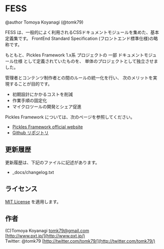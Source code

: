 # FESS

@author Tomoya Koyanagi (@tomk79)

FESS は、一般的によく利用されるCSSドキュメントモジュールを集めた、基本定義集です。
FrontEnd Standard Specification (フロントエンド標準仕様)の略称です。

もともと、Pickles Framework 1.x系 プロジェクトの
一部 ドキュメントモジュール仕様 として定義されていたものを、
単体のプロジェクトとして独立させました。

管理者とコンテンツ制作者との間のルールの統一化を行い、
次のメリットを実現することが目的です。

- 初期設計にかかるコストを削減
- 作業手順の固定化
- マイクロツールの開発とシェア促進


Pickles Framework については、次のページを参照してください。

- [Pickles Framework official website](http://pickles.pxt.jp/)
- [Github リポジトリ](https://github.com/tomk79/PxFW-1.x)


## 更新履歴

更新履歴は、下記のファイルに記述があります。

- _docs/changelog.txt


## ライセンス

[MIT License](http://ja.wikipedia.org/wiki/MIT_License) を適用します。


## 作者

(C)Tomoya Koyanagi <tomk79@gmail.com><br />
[http://www.pxt.jp/](http://www.pxt.jp/)<br />
Twitter: @tomk79 [http://twitter.com/tomk79/](http://twitter.com/tomk79/)


